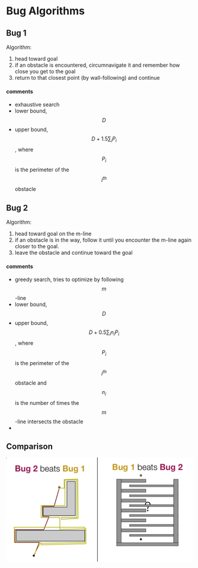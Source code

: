 # Bug Algorithms

## Bug 1

Algorithm:  
1. head toward goal
2. if an obstacle is encountered, circumnavigate it and remember how close you
   get to the goal
3. return to that closest point (by wall-following) and continue

#### comments

* exhaustive search
* lower bound, $$D$$
* upper bound, $$D + 1.5 \sum_i P_i$$, where $$P_i$$ is the perimeter of
  the $$i^{th}$$ obstacle

## Bug 2

Algorithm:
1. head toward goal on the m-line
2. if an obstacle is in the way, follow it until you encounter the m-line again
   closer to the goal.
3. leave the obstacle and continue toward the goal

#### comments

* greedy search, tries to optimize by following $$m$$-line
* lower bound, $$D$$
* upper bound, $$D + 0.5 \sum_i n_i P_i$$, where $$P_i$$ is the perimeter of
  the $$i^{th}$$ obstacle and $$n_i$$ is the number of times the $$m$$-line
  intersects the obstacle
*

## Comparison

![bug1 vs. bug2](./bug1-bug2-comparison.png)
